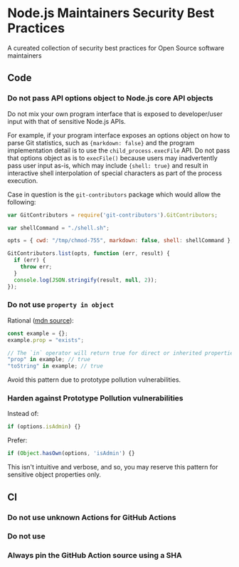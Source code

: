 # Node.js Maintainers Security Best Practices

A cureated collection of security best practices for Open Source software maintainers 

## Code

### Do not pass API options object to Node.js core API objects

Do not mix your own program interface that is exposed to developer/user input with that of sensitive Node.js APIs.

For example, if your program interface exposes an options object on how to parse Git statistics, such as `{markdown: false}` and the program
implementation detail is to use the `child_process.execFile` API. Do not pass that options object as is to `execFile()` because users may
inadvertently pass user input as-is, which may include `{shell: true}` and result in interactive shell interpolation of special characters
as part of the process execution.

Case in question is the `git-contributors` package which would allow the following:

```js
var GitContributors = require('git-contributors').GitContributors;

var shellCommand = "./shell.sh";

opts = { cwd: "/tmp/chmod-755", markdown: false, shell: shellCommand };

GitContributors.list(opts, function (err, result) {
  if (err) {
    throw err;
  }
  console.log(JSON.stringify(result, null, 2));
});
```

### Do not use `property in object` 

Rational ([mdn source](https://developer.mozilla.org/en-US/docs/Web/JavaScript/Reference/Global_Objects/Object/hasOwn)): 

```js
const example = {};
example.prop = "exists";

// The `in` operator will return true for direct or inherited properties:
"prop" in example; // true
"toString" in example; // true
```

Avoid this pattern due to prototype pollution vulnerabilities.

### Harden against Prototype Pollution vulnerabilities

Instead of:

```js
if (options.isAdmin) {}
```

Prefer:

```js
if (Object.hasOwn(options, 'isAdmin') {}
```

This isn't intuitive and verbose, and so, you may reserve this pattern for sensitive object properties only.

## CI 

### Do not use unknown Actions for GitHub Actions 

### Do not use 

### Always pin the GitHub Action source using a SHA

